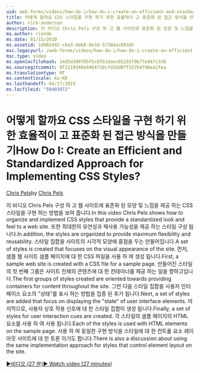 ```yaml
---
uid: web-forms/videos/how-do-i/how-do-i-create-an-efficient-and-standardized-approach-for-implementing-css-styles
title: 어떻게 할까요 CSS 스타일을 구현 하기 위한 효율적이 고 표준화 된 접근 방식을 만들기 | Microsoft 문서
author: rick-anderson
description: 이 비디오 Chris Pels 구성 하 고 웹 사이트에 표준화 된 모양 및 느낌을 제공 하는 CSS 스타일을 구현 하는 방법을 보여 줍니다. 또한 스타일은...
ms.author: riande
ms.date: 01/15/2010
ms.assetid: 1d902492-c6a3-4ab8-8e3d-57384ac893d5
msc.legacyurl: /web-forms/videos/how-do-i/how-do-i-create-an-efficient-and-standardized-approach-for-implementing-css-styles
msc.type: video
ms.openlocfilehash: 34d5d109785f5c8fb1daec65293f9b77e947c338
ms.sourcegitcommit: 0f1119340e4464720cfd16d0ff15764746ea1fea
ms.translationtype: MT
ms.contentlocale: ko-KR
ms.lasthandoff: 04/17/2019
ms.locfileid: "59403872"
---
```

# <a name="how-do-i-create-an-efficient-and-standardized-approach-for-implementing-css-styles"></a><span data-ttu-id="0e9a0-105">어떻게 할까요 CSS 스타일을 구현 하기 위한 효율적이 고 표준화 된 접근 방식을 만들기</span><span class="sxs-lookup"><span data-stu-id="0e9a0-105">How Do I: Create an Efficient and Standardized Approach for Implementing CSS Styles?</span></span>

<span data-ttu-id="0e9a0-106">[Chris Pels](https://twitter.com/chrispels)</span><span class="sxs-lookup"><span data-stu-id="0e9a0-106">by [Chris Pels](https://twitter.com/chrispels)</span></span>

<span data-ttu-id="0e9a0-107">이 비디오 Chris Pels 구성 하 고 웹 사이트에 표준화 된 모양 및 느낌을 제공 하는 CSS 스타일을 구현 하는 방법을 보여 줍니다.</span><span class="sxs-lookup"><span data-stu-id="0e9a0-107">In this video Chris Pels shows how to organize and implement CSS styles that provide a standardized look and feel to a web site.</span></span> <span data-ttu-id="0e9a0-108">또한 최대한의 유연성과 재사용 가능성을 제공 하는 스타일 구성 됩니다.</span><span class="sxs-lookup"><span data-stu-id="0e9a0-108">In addition, the styles are organized to provide maximum flexibility and reusability.</span></span> <span data-ttu-id="0e9a0-109">스타일 집합을 사이트의 시각적 모양에 중점을 두는 만들어집니다.</span><span class="sxs-lookup"><span data-stu-id="0e9a0-109">A set of styles is created that focuses on the visual appearance of the site.</span></span> <span data-ttu-id="0e9a0-110">먼저, 샘플 웹 사이트 샘플 페이지에 대 한 CSS 파일을 사용 하 여 생성 됩니다.</span><span class="sxs-lookup"><span data-stu-id="0e9a0-110">First, a sample web site is created with a CSS file for a sample page.</span></span> <span data-ttu-id="0e9a0-111">만들어진 스타일의 첫 번째 그룹은 사이트 전체의 콘텐츠에 대 한 컨테이너를 제공 하는 일을 향하고입니다.</span><span class="sxs-lookup"><span data-stu-id="0e9a0-111">The first groups of styles created are oriented towards providing containers for content throughout the site.</span></span> <span data-ttu-id="0e9a0-112">그런 다음 스타일 집합을 사용자 인터페이스 요소의 "상태"를 표시 하는 방법을 집중 된 추가 됩니다.</span><span class="sxs-lookup"><span data-stu-id="0e9a0-112">Next, a set of styles are added that focus on displaying the "state" of user interface elements.</span></span> <span data-ttu-id="0e9a0-113">마지막으로, 사용자 상호 작용 신호에 대 한 스타일 집합이 생성 됩니다.</span><span class="sxs-lookup"><span data-stu-id="0e9a0-113">Finally, a set of styles for user interaction cues are created.</span></span> <span data-ttu-id="0e9a0-114">각 스타일의 샘플 페이지의 HTML 요소를 사용 하 여 사용 됩니다.</span><span class="sxs-lookup"><span data-stu-id="0e9a0-114">Each of the styles is used with HTML elements on the sample page.</span></span> <span data-ttu-id="0e9a0-115">사용 하 여 동일한 구현 방식을 스타일에 대 한 컨트롤 요소 레이아웃 사이트에 대 한 토론 이기도 합니다.</span><span class="sxs-lookup"><span data-stu-id="0e9a0-115">There is also a discussion about using the same implementation approach for styles that control element layout on the site.</span></span>

[<span data-ttu-id="0e9a0-116">&#9654;비디오 (27 분)</span><span class="sxs-lookup"><span data-stu-id="0e9a0-116">&#9654; Watch video (27 minutes)</span></span>](https://channel9.msdn.com/Blogs/ASP-NET-Site-Videos/how-do-i-create-an-efficient-and-standardized-approach-for-implementing-css-styles)
